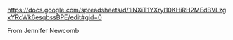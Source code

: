 https://docs.google.com/spreadsheets/d/1iNXiT1YXryI10KHiRH2MEdBVLzgxYRcWk6esqbssBPE/edit#gid=0

From Jennifer Newcomb